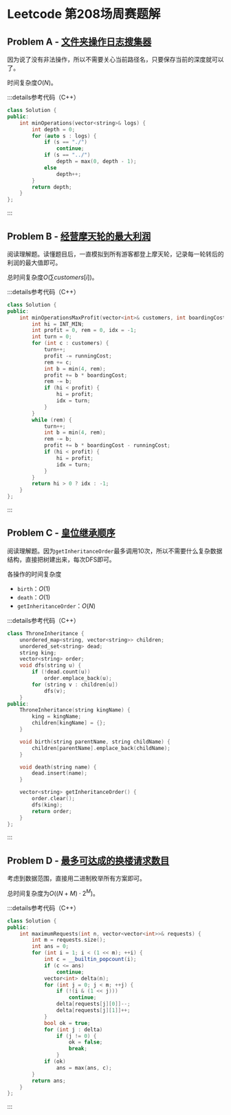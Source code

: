 # Leetcode 第208场周赛题解

## Problem A - [文件夹操作日志搜集器](https://leetcode.cn/problems/crawler-log-folder/)

因为说了没有非法操作，所以不需要关心当前路径名，只要保存当前的深度就可以了。

时间复杂度$O(N)$。

:::details参考代码（C++）

```cpp
class Solution {
public:
    int minOperations(vector<string>& logs) {
        int depth = 0;
        for (auto s : logs) {
            if (s == "./")
                continue;
            if (s == "../")
                depth = max(0, depth - 1);
            else
                depth++;
        }
        return depth;
    }
};
```

:::

## Problem B - [经营摩天轮的最大利润](https://leetcode.cn/problems/maximum-profit-of-operating-a-centennial-wheel/)

阅读理解题。读懂题目后，一直模拟到所有游客都登上摩天轮，记录每一轮转后的利润的最大值即可。

总时间复杂度$O(\sum customers[i])$。

:::details参考代码（C++）

```cpp
class Solution {
public:
    int minOperationsMaxProfit(vector<int>& customers, int boardingCost, int runningCost) {
        int hi = INT_MIN;
        int profit = 0, rem = 0, idx = -1;
        int turn = 0;
        for (int c : customers) {
            turn++;
            profit -= runningCost;
            rem += c;
            int b = min(4, rem);
            profit += b * boardingCost;
            rem -= b;
            if (hi < profit) {
                hi = profit;
                idx = turn;
            }
        }
        while (rem) {
            turn++;
            int b = min(4, rem);
            rem -= b;
            profit += b * boardingCost - runningCost;
            if (hi < profit) {
                hi = profit;
                idx = turn;
            }
        }
        return hi > 0 ? idx : -1;
    }
};
```

:::

## Problem C - [皇位继承顺序](https://leetcode.cn/problems/throne-inheritance/)

阅读理解题。因为`getInheritanceOrder`最多调用10次，所以不需要什么复杂数据结构，直接把树建出来，每次DFS即可。

各操作的时间复杂度

- `birth`：$O(1)$
- `death`：$O(1)$
- `getInheritanceOrder`：$O(N)$

:::details参考代码（C++）

```cpp
class ThroneInheritance {
    unordered_map<string, vector<string>> children;
    unordered_set<string> dead;
    string king;
    vector<string> order;
    void dfs(string u) {
        if (!dead.count(u))
            order.emplace_back(u);
        for (string v : children[u])
            dfs(v);
    }
public:
    ThroneInheritance(string kingName) {
        king = kingName;
        children[kingName] = {};
    }

    void birth(string parentName, string childName) {
        children[parentName].emplace_back(childName);
    }

    void death(string name) {
        dead.insert(name);
    }

    vector<string> getInheritanceOrder() {
        order.clear();
        dfs(king);
        return order;
    }
};
```

:::

## Problem D - [最多可达成的换楼请求数目](https://leetcode.cn/problems/maximum-number-of-achievable-transfer-requests/)

考虑到数据范围，直接用二进制枚举所有方案即可。

总时间复杂度为$O((N+M)\cdot2^M)$。

:::details参考代码（C++）

```cpp
class Solution {
public:
    int maximumRequests(int n, vector<vector<int>>& requests) {
        int m = requests.size();
        int ans = 0;
        for (int i = 1; i < (1 << m); ++i) {
            int c = __builtin_popcount(i);
            if (c <= ans)
                continue;
            vector<int> delta(n);
            for (int j = 0; j < m; ++j) {
                if (!(i & (1 << j)))
                    continue;
                delta[requests[j][0]]--;
                delta[requests[j][1]]++;
            }
            bool ok = true;
            for (int j : delta)
                if (j != 0) {
                    ok = false;
                    break;
                }
            if (ok)
                ans = max(ans, c);
        }
        return ans;
    }
};
```

:::
